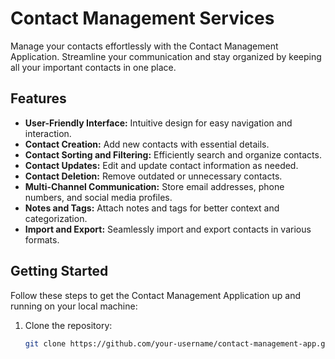 # Contact Management Services

Manage your contacts effortlessly with the Contact Management Application. Streamline your communication and stay organized by keeping all your important contacts in one place.

## Features

- **User-Friendly Interface:** Intuitive design for easy navigation and interaction.
- **Contact Creation:** Add new contacts with essential details.
- **Contact Sorting and Filtering:** Efficiently search and organize contacts.
- **Contact Updates:** Edit and update contact information as needed.
- **Contact Deletion:** Remove outdated or unnecessary contacts.
- **Multi-Channel Communication:** Store email addresses, phone numbers, and social media profiles.
- **Notes and Tags:** Attach notes and tags for better context and categorization.
- **Import and Export:** Seamlessly import and export contacts in various formats.

## Getting Started

Follow these steps to get the Contact Management Application up and running on your local machine:

1. Clone the repository:

   ```bash
   git clone https://github.com/your-username/contact-management-app.git
